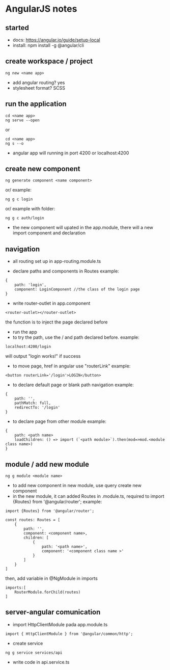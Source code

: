 # AngularJS notes
## started
- docs: https://angular.io/guide/setup-local
- install: npm install -g @angular/cli
	
	
## create workspace / project
```
ng new <name app>

```
- add angular routing? yes
- stylesheet format? SCSS


## run the application
```
cd <name app>
ng serve --open 
```
or
```
cd <name app>
ng s --o 
```

- angular app will running in port 4200 or localhost:4200


## create new component
```
ng generate component <name component>
```
or/ example:
```
ng g c login
```
or/ example with folder:
```
ng g c auth/login
```

- the new component will upated in the app.module, there will a new import component and declaration


## navigation
- all routing set up in app-routing.module.ts 

- declare paths and components in Routes
example:
```
{
	path: 'login',
	component: LoginComponent //the class of the login page
}
```
- write router-outlet in app.component
```
<router-outlet></router-outlet>
```
the function is to inject the page declared before  
- run the app
- to try the path, use the / and path declared before. 
example:
```
localhost:4200/login
```
will output "login works!" if success
- to move page, href in angular use "routerLink"
example: 
```
<button routerLink='/login'>LOGIN</button>
```
- to declare default page or blank path navigation
example:
```
{
	path: '',
	pathMatch: full,
	redirectTo: '/login'
}
```
- to declare page from other module
example:
```
{
	path: <path name>
	loadChildren: () => import (`<path module>`).then(mod=>mod.<module class name>)
}
```

## module / add new module
```
ng g module <module name>
```
- to add new component in new module, use query create new component
- in the new module, it can added Routes in <modulename>.module.ts, required to import {Routes} from '@angular/router';
example:
```
import {Routes} from '@angular/router';

const routes: Routes = [
	{
		path: '',
		component: <component name>,
		children: [
			{
				path: '<path name>',
				component: '<component class name >'
			}
		]
	}
]
```
then, add variable in @NgModule in imports
```
imports:[
	RouterModule.forChild(routes)
]
```


## server-angular comunication
- import HttpClientModule pada app.module.ts
```
import { HttpClientModule } from '@angular/common/http';
```
- create service
```
ng g service services/api
```
- write code in api.service.ts
```
```
